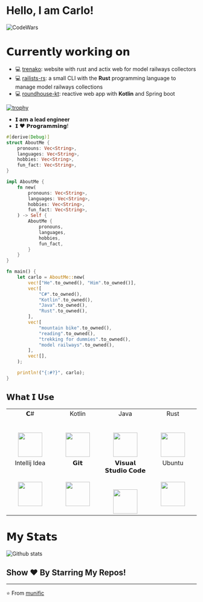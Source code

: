 # Hello, I am Carlo!

![CodeWars](https://www.codewars.com/users/CarloMicieli/badges/small)

# 𝗖𝘂𝗿𝗿𝗲𝗻𝘁𝗹𝘆 𝘄𝗼𝗿𝗸𝗶𝗻𝗴 𝗼𝗻

- 💻 [trenako](https://github.com/CarloMicieli/trenako): website with rust and actix web for model railways collectors
- 💻 [railists-rs](https://github.com/CarloMicieli/railists-rs): a small CLI with the **Rust** programming language to manage model railways collections
- 💻 [roundhouse-kt](https://github.com/CarloMicieli/roundhouse-kt): reactive web app with **Kotlin** and Spring boot

[![trophy](https://github-profile-trophy.vercel.app/?username=CarloMicieli)](https://github.com/ryo-ma/github-profile-trophy)

- **𝗜 𝗮𝗺 𝗮 lead engineer**
- 𝗜 ❤️ 𝗣𝗿𝗼𝗴𝗿𝗮𝗺𝗺𝗶𝗻𝗴!

```rust
#[derive(Debug)]
struct AboutMe {
    pronouns: Vec<String>,
    languages: Vec<String>,
    hobbies: Vec<String>,
    fun_fact: Vec<String>,
}

impl AboutMe {
    fn new(
        pronouns: Vec<String>,
        languages: Vec<String>,
        hobbies: Vec<String>,
        fun_fact: Vec<String>,
    ) -> Self {
        AboutMe {
            pronouns,
            languages,
            hobbies,
            fun_fact,
        }
    }
}

fn main() {
    let carlo = AboutMe::new(
        vec!["He".to_owned(), "Him".to_owned()],
        vec![
            "C#".to_owned(),
            "Kotlin".to_owned(),
            "Java".to_owned(),
            "Rust".to_owned(),
        ],
        vec![
            "mountain bike".to_owned(),
            "reading".to_owned(),
            "trekking for dummies".to_owned(),
            "model railways".to_owned(),
        ],
        vec![],
    );

    println!("{:#?}", carlo);
}
```

## 𝗪𝗵𝗮𝘁 𝗜 𝗨𝘀𝗲

<table>
  <tbody>
    <tr valign="top">
      <td width="25%" align="center">
        <span>𝗖#</span><br><br><br>
        <img height="64px" src="https://cdn.svgporn.com/logos/c-sharp.svg">
      </td>
      <td width="25%" align="center">
        <span>Kotlin</span><br><br><br>
        <img height="64px" src="https://cdn.svgporn.com/logos/kotlin.svg">
      </td>
      <td width="25%" align="center">
        <span>Java</span><br><br><br>
        <img height="64px" src="https://cdn.svgporn.com/logos/java.svg">
      </td>
      <td width="25%" align="center">
        <span>Rust</span><br><br><br>
        <img height="64px" src="https://cdn.svgporn.com/logos/rust.svg">
      </td>
    </tr>
    <tr valign="top">
      <td width="25%" align="center">
        <span>Intellij Idea</span><br><br><br>
        <img height="64px" src="https://cdn.worldvectorlogo.com/logos/intellij-idea-1.svg">
      </td>
      <td width="25%" align="center">
        <span>𝗚𝗶𝘁</span><br><br><br>
        <img height="64px" src="https://cdn.svgporn.com/logos/git-icon.svg">
      </td>
      <td width="25%" align="center">
        <span>𝗩𝗶𝘀𝘂𝗮𝗹 𝗦𝘁𝘂𝗱𝗶𝗼 𝗖𝗼𝗱𝗲</span><br><br><br>
        <img height="64px" src="https://cdn.svgporn.com/logos/visual-studio-code.svg">
      </td>
      <td width="25%" align="center">
        <span>Ubuntu</span><br><br><br>
        <img height="64px" src="https://cdn.svgporn.com/logos/ubuntu.svg">
      </td>
    </tr>
  </tbody>
</table>

# 𝗠𝘆 𝗦𝘁𝗮𝘁𝘀

![Github stats](https://github-readme-stats.vercel.app/api?username=CarloMicieli&show_icons=true&hide_border=true)

## Show ❤️ By Starring My Repos!

---

 ⭐️ From [munific](https://github.com/munific)

